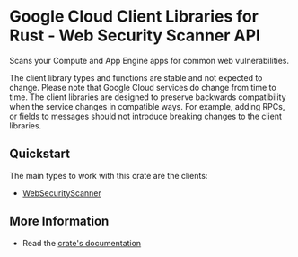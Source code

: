 # Google Cloud Client Libraries for Rust - Web Security Scanner API

<!-- Code generated by sidekick. DO NOT EDIT. -->


Scans your Compute and App Engine apps for common web vulnerabilities.

The client library types and functions are stable and not expected to change.
Please note that Google Cloud services do change from time to time. The client
libraries are designed to preserve backwards compatibility when the service
changes in compatible ways. For example, adding RPCs, or fields to messages
should not introduce breaking changes to the client libraries.

## Quickstart

The main types to work with this crate are the clients:

- [WebSecurityScanner]

## More Information

- Read the [crate's documentation](https://docs.rs/google-cloud-websecurityscanner-v1/latest/google-cloud-websecurityscanner-v1)

[WebSecurityScanner]: https://docs.rs/google-cloud-websecurityscanner-v1/latest/google_cloud_websecurityscanner_v1/client/struct.WebSecurityScanner.html
